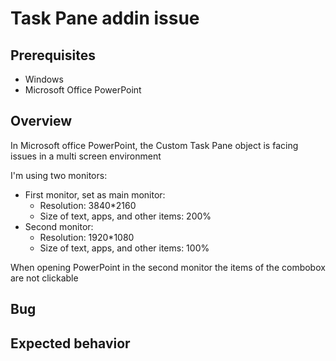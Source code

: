 # Task Pane addin issue

## Prerequisites

- Windows
- Microsoft Office PowerPoint

## Overview

In Microsoft office PowerPoint, the Custom Task Pane object is facing issues in a multi screen environment

I'm using two monitors:
- First monitor, set as main monitor:
  - Resolution: 3840*2160
  - Size of text, apps, and other items: 200%
- Second monitor:
  - Resolution: 1920*1080
  - Size of text, apps, and other items: 100%

When opening PowerPoint in the second monitor the items of the combobox are not clickable


## Bug


## Expected behavior

